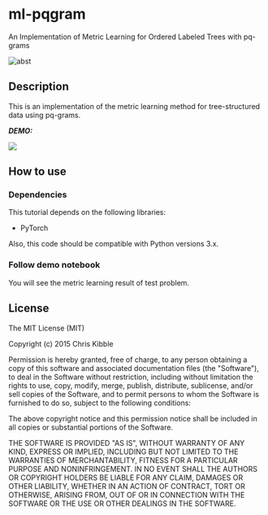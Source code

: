 # ml-pqgram

An Implementation of Metric Learning for Ordered Labeled Trees with pq-grams
 
![abst](https://user-images.githubusercontent.com/9132856/68641098-29323b80-054d-11ea-80a0-0af9267269fc.png)
## Description

This is an implementation of the metric learning method for tree-structured data using pq-grams.
 
***DEMO:***
 
 ![](https://user-images.githubusercontent.com/9132856/68640279-92647f80-054a-11ea-9c59-2e47d75c3f3f.gif)



## How to use

### Dependencies

This tutorial depends on the following libraries:

* PyTorch

Also, this code should be compatible with Python versions 3.x.

### Follow demo notebook

You will see the metric learning result of test problem.


## License
 
The MIT License (MIT)

Copyright (c) 2015 Chris Kibble

Permission is hereby granted, free of charge, to any person obtaining a copy of this software and associated documentation files (the "Software"), to deal in the Software without restriction, including without limitation the rights to use, copy, modify, merge, publish, distribute, sublicense, and/or sell copies of the Software, and to permit persons to whom the Software is furnished to do so, subject to the following conditions:

The above copyright notice and this permission notice shall be included in all copies or substantial portions of the Software.

THE SOFTWARE IS PROVIDED "AS IS", WITHOUT WARRANTY OF ANY KIND, EXPRESS OR IMPLIED, INCLUDING BUT NOT LIMITED TO THE WARRANTIES OF MERCHANTABILITY, FITNESS FOR A PARTICULAR PURPOSE AND NONINFRINGEMENT. IN NO EVENT SHALL THE AUTHORS OR COPYRIGHT HOLDERS BE LIABLE FOR ANY CLAIM, DAMAGES OR OTHER LIABILITY, WHETHER IN AN ACTION OF CONTRACT, TORT OR OTHERWISE, ARISING FROM, OUT OF OR IN CONNECTION WITH THE SOFTWARE OR THE USE OR OTHER DEALINGS IN THE SOFTWARE.
